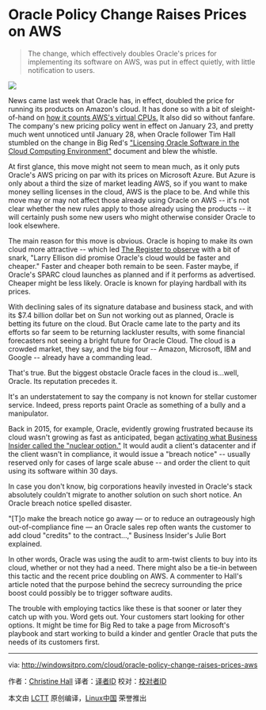 Oracle Policy Change Raises Prices on AWS
============================================================

>The change, which effectively doubles Oracle's prices for implementing its software on AWS, was put in effect quietly, with little notification to users.

 ![](http://windowsitpro.com/site-files/windowsitpro.com/files/imagecache/large_img/uploads/2017/02/ellison-hero.jpg) 

News came last week that Oracle has, in effect, doubled the price for running its products on Amazon's cloud. It has done so with a bit of sleight-of-hand on [how it counts AWS's virtual CPUs.][6] It also did so without fanfare. The company's new pricing policy went in effect on January 23, and pretty much went unnoticed until January 28, when Oracle follower Tim Hall stumbled on the change in Big Red's ["Licensing Oracle Software in the Cloud Computing Environment"][7] document and blew the whistle.

At first glance, this move might not seem to mean much, as it only puts Oracle's AWS pricing on par with its prices on Microsoft Azure. But Azure is only about a third the size of market leading AWS, so if you want to make money selling licenses in the cloud, AWS is the place to be. And while this move may or may not affect those already using Oracle on AWS -- it's not clear whether the new rules apply to those already using the products -- it will certainly push some new users who might otherwise consider Oracle to look elsewhere.

The main reason for this move is obvious. Oracle is hoping to make its own cloud more attractive -- which led [The Register to observe][8] with a bit of snark, "Larry Ellison did promise Oracle's cloud would be faster and cheaper." Faster and cheaper both remain to be seen. Faster maybe, if Oracle's SPARC cloud launches as planned and if it performs as advertised. Cheaper might be less likely. Oracle is known for playing hardball with its prices.

With declining sales of its signature database and business stack, and with its $7.4 billion dollar bet on Sun not working out as planned, Oracle is betting its future on the cloud. But Oracle came late to the party and its efforts so far seem to be returning lackluster results, with some financial forecasters not seeing a bright future for Oracle Cloud. The cloud is a crowded market, they say, and the big four -- Amazon, Microsoft, IBM and Google -- already have a commanding lead.

That's true. But the biggest obstacle Oracle faces in the cloud is...well, Oracle. Its reputation precedes it.

It's an understatement to say the company is not known for stellar customer service. Indeed, press reports paint Oracle as something of a bully and a manipulator.

Back in 2015, for example, Oracle, evidently growing frustrated because its cloud wasn't growing as fast as anticipated, began [activating what Business Insider called the "nuclear option."][9] It would audit a client's datacenter and if the client wasn't in compliance, it would issue a "breach notice" -- usually reserved only for cases of large scale abuse -- and order the client to quit using its software within 30 days.

In case you don't know, big corporations heavily invested in Oracle's stack absolutely couldn't migrate to another solution on such short notice. An Oracle breach notice spelled disaster.

"[T]o make the breach notice go away — or to reduce an outrageously high out-of-compliance fine — an Oracle sales rep often wants the customer to add cloud "credits" to the contract...," Business Insider's Julie Bort explained.

In other words, Oracle was using the audit to arm-twist clients to buy into its cloud, whether or not they had a need. There might also be a tie-in between this tactic and the recent price doubling on AWS. A commenter to Hall's article noted that the purpose behind the secrecy surrounding the price boost could possibly be to trigger software audits.

The trouble with employing tactics like these is that sooner or later they catch up with you. Word gets out. Your customers start looking for other options. It might be time for Big Red to take a page from Microsoft's playbook and start working to build a kinder and gentler Oracle that puts the needs of its customers first.

--------------------------------------------------------------------------------

via: http://windowsitpro.com/cloud/oracle-policy-change-raises-prices-aws

作者：[Christine Hall][a]
译者：[译者ID](https://github.com/译者ID)
校对：[校对者ID](https://github.com/校对者ID)

本文由 [LCTT](https://github.com/LCTT/TranslateProject) 原创编译，[Linux中国](https://linux.cn/) 荣誉推出

[a]:http://windowsitpro.com/author/christine-hall
[1]:http://windowsitpro.com/penton_ur/nojs/user/register?path=node%2F186491&nid=186491&source=email
[2]:http://windowsitpro.com/author/christine-hall
[3]:http://windowsitpro.com/author/christine-hall
[4]:http://windowsitpro.com/cloud/oracle-policy-change-raises-prices-aws#comments
[5]:http://windowsitpro.com/cloud/oracle-policy-change-raises-prices-aws#comments
[6]:https://oracle-base.com/blog/2017/01/28/oracles-cloud-licensing-change-be-warned/
[7]:http://www.oracle.com/us/corporate/pricing/cloud-licensing-070579.pdf
[8]:https://www.theregister.co.uk/2017/01/30/oracle_effectively_doubles_licence_fees_to_run_in_aws/
[9]:http://www.businessinsider.com/oracle-is-using-the-nuclear-option-to-sell-its-cloud-software-2015-7

